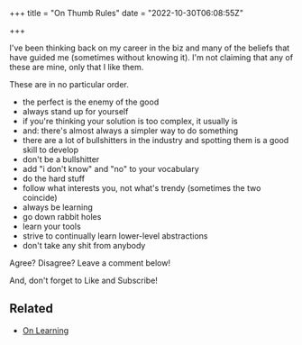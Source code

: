 +++
title = "On Thumb Rules"
date = "2022-10-30T06:08:55Z"

+++

I've been thinking back on my career in the biz and many of the beliefs that have guided me (sometimes without knowing it).  I'm not claiming that any of these are mine, only that I like them.

These are in no particular order.

- the perfect is the enemy of the good
- always stand up for yourself
- if you're thinking your solution is too complex, it usually is
- and: there's almost always a simpler way to do something
- there are a lot of bullshitters in the industry and spotting them is a good skill to develop
- don't be a bullshitter
- add "i don't know" and "no" to your vocabulary
- do the hard stuff
- follow what interests you, not what's trendy (sometimes the two coincide)
- always be learning
- go down rabbit holes
- learn your tools
- strive to continually learn lower-level abstractions
- don't take any shit from anybody

Agree?  Disagree?  Leave a comment below!

And, don't forget to Like and Subscribe!

## Related

- [On Learning](/2018/02/20/on-learning/)

